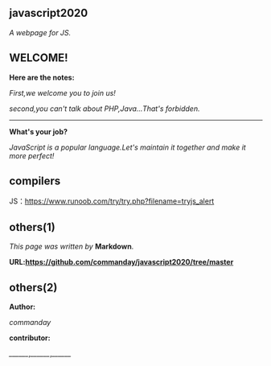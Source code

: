 ## javascript2020

*A webpage for JS.*
## WELCOME!
**Here are the notes:**

*First,we welcome you to join us!*

*second,you can't talk about PHP,Java…That's forbidden.*
***
**What's your job?**

*JavaScript is a popular language.Let's maintain it together and make it more perfect!*

## compilers

JS：https://www.runoob.com/try/try.php?filename=tryjs_alert

## others(1)
*This page was written by* __Markdown__.

__URL:https://github.com/commanday/javascript2020/tree/master__

## others(2)
__Author:__

*commanday*

__contributor:__

*______*,*______*,*______*
